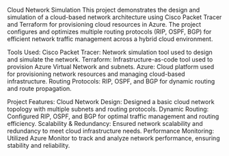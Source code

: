 Cloud Network Simulation
This project demonstrates the design and simulation of a cloud-based network architecture using Cisco Packet Tracer and Terraform for provisioning cloud resources in Azure. The project configures and optimizes multiple routing protocols (RIP, OSPF, BGP) for efficient network traffic management across a hybrid cloud environment.

Tools Used:
Cisco Packet Tracer: Network simulation tool used to design and simulate the network.
Terraform: Infrastructure-as-code tool used to provision Azure Virtual Network and subnets.
Azure: Cloud platform used for provisioning network resources and managing cloud-based infrastructure.
Routing Protocols: RIP, OSPF, and BGP for dynamic routing and route propagation.

Project Features:
Cloud Network Design: Designed a basic cloud network topology with multiple subnets and routing protocols.
Dynamic Routing: Configured RIP, OSPF, and BGP for optimal traffic management and routing efficiency.
Scalability & Redundancy: Ensured network scalability and redundancy to meet cloud infrastructure needs.
Performance Monitoring: Utilized Azure Monitor to track and analyze network performance, ensuring stability and reliability.
